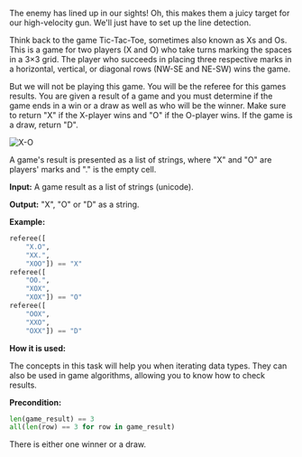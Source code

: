 The enemy has lined up in our sights! Oh, this makes them a juicy target for our high-velocity gun.
We'll just have to set up the line detection.

Think back to the game Tic-Tac-Toe, sometimes also known as Xs and Os. This is a game for two players (X and O)
who take turns marking the spaces in a 3×3 grid.
The player who succeeds in placing three respective marks 
in a horizontal, vertical, or diagonal rows (NW-SE and NE-SW) wins the game.

But we will not be playing this game.
You will be the referee for this games results. 
You are given a result of a game and you must determine 
if the game ends in a win or a draw as well as who will be the winner. 
Make sure to return "X" if the X-player wins and "O" if the O-player wins. If the game is a draw, return "D".

![X-O](x-o-referee.svg)

A game's result is presented as a list of strings, where "X" and "O" are players' marks and "." is the empty cell.




**Input:**  A game result as a list of strings (unicode).

**Output:** "X", "O" or "D" as a string.


**Example:**

```python
referee([
    "X.O",
    "XX.",
    "XOO"]) == "X"
referee([
    "OO.",
    "XOX",
    "XOX"]) == "O"
referee([
    "OOX",
    "XXO",
    "OXX"]) == "D"
```

**How it is used:**

The concepts in this task will help you when iterating data types.
They can  also be used in game algorithms, allowing you to know how to check results.

**Precondition:**
```python
len(game_result) == 3
all(len(row) == 3 for row in game_result)
```

There is either one winner or a draw.

